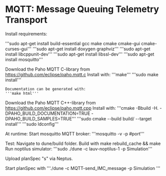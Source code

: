 MQTT: Message Queuing Telemetry Transport
======================================

Install requirements:
 
'''sudo apt-get install build-essential gcc make cmake cmake-gui cmake-curses-gui'''
'''sudo apt-get install doxygen graphviz'''
'''sudo apt-get install libcppunit-dev''' 
'''sudo apt-get install libssl-dev'''
'''sudo apt-get install mosquitto'''

Download the Paho MQTT C-library from https://github.com/eclipse/paho.mqtt.c
Install with: 
	'''make'''
	'''sudo make install'''

	Documentation can be generated with:
	'''make html'''

Download the Paho MQTT C++-library from 
https://github.com/eclipse/paho.mqtt.cpp
Install with: 
  '''cmake -Bbuild -H. -DPAHO_BUILD_DOCUMENTATION=TRUE -DPAHO_BUILD_SAMPLES=TRUE'''
	'''sudo cmake --build build/ --target install'''
	'''sudo ldconfig'''



At runtime: 
Start mosquitto MQTT broker: 
'''mosquitto -v -p #port'''

Test:
Navigate to dune/build folder.
Build with make rebuild_cache && make
Run noptilus simulator: 
'''sudo ./dune -c lauv-noptilus-1 -p Simulation'''

Upload planSpec "s" via Neptus.

Start planSpec with
'''./dune -c MQTT-send_IMC_message -p Simulation
'''
